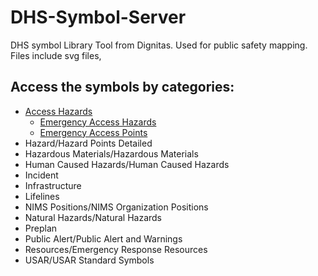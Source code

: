 # DHS-Symbol-Server
DHS symbol Library Tool from Dignitas.  Used for public safety mapping.  Files include svg files, 

## Access the symbols by categories:
 - <a href="https://github.com/NAPSG/DHS-Symbol-Server/tree/main/dhs-symbol/assets/icons/Access%20Hazards">Access Hazards</a>
     - <a href="https://github.com/NAPSG/DHS-Symbol-Server/tree/main/dhs-symbol/assets/icons/Access%20Hazards/Emergency%20Access%20Hazards#readme">Emergency Access Hazards</a>
     - <a href="https://github.com/NAPSG/DHS-Symbol-Server/tree/main/dhs-symbol/assets/icons/Access%20Hazards/Emergency%20Access%20Points#readme">Emergency Access Points</a>
 - Hazard/Hazard Points Detailed
 - Hazardous Materials/Hazardous Materials
 - Human Caused Hazards/Human Caused Hazards
 - Incident
 - Infrastructure
 - Lifelines
 - NIMS Positions/NIMS Organization Positions
 - Natural Hazards/Natural Hazards
 - Preplan
 - Public Alert/Public Alert and Warnings
 - Resources/Emergency Response Resources
 - USAR/USAR Standard Symbols
